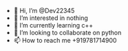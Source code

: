 - 👋 Hi, I’m @Dev22345
- 👀 I’m interested in nothing
- 🌱 I’m currently learning c++
- 💞️ I’m looking to collaborate on python
- 📫 How to reach me +919781714900

<!---
Dev22345/Dev22345 is a ✨ special ✨ repository because its `README.md` (this file) appears on your GitHub profile.
You can click the Preview link to take a look at your changes.
--->
